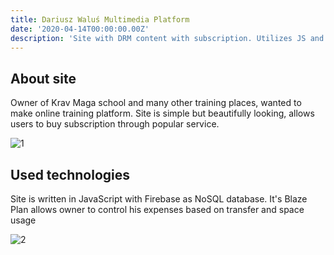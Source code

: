 ```yaml
---
title: Dariusz Waluś Multimedia Platform
date: '2020-04-14T00:00:00.00Z'
description: 'Site with DRM content with subscription. Utilizes JS and Firebase Database.'
---
```


## About site
Owner of Krav Maga school and many other training places, wanted to make online training platform.
Site is simple but beautifully looking, allows users to buy subscription through popular service.

![1](https://files.zcoderx.com/portfolio/images/dwmp/1.png)

## Used technologies
Site is written in JavaScript with Firebase as NoSQL database. 
It's Blaze Plan allows owner to control his expenses based on transfer and space usage

![2](https://files.zcoderx.com/portfolio/images/dwmp/2.png)